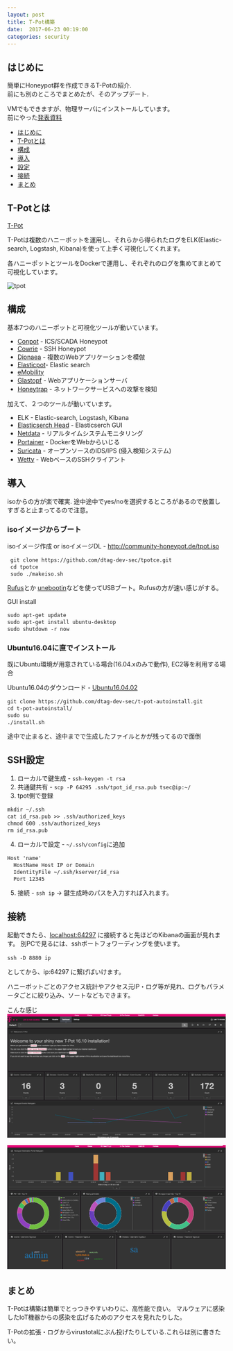 ```yaml
---
layout: post
title: T-Pot構築
date:  2017-06-23 00:19:00
categories: security
---
```


## はじめに
簡単にHoneypot群を作成できるT-Potの紹介.  
前にも別のところでまとめたが、そのアップデート.

VMでもできますが、物理サーバにインストールしています。  
前にやった[発表資料](https://speakerdeck.com/kobad/honey-pot-with-respberry-pi-and-t-pot)


* [はじめに](https://kobad.github.io/security/2017/06/23/t-pot.html#はじめに)
* [T-Potとは](https://kobad.github.io/security/2017/06/23/t-pot.html#T-Potとは)
* [構成](https://kobad.github.io/security/2017/06/23/t-pot.html#構成)
* [導入](https://kobad.github.io/security/2017/06/23/t-pot.html#導入)
* [設定](https://kobad.github.io/security/2017/06/23/t-pot.html#設定)
* [接続](https://kobad.github.io/security/2017/06/23/t-pot.html#接続)
* [まとめ](https://kobad.github.io/security/2017/06/23/t-pot.html#まとめ)

## T-Potとは
[T-Pot](http://dtag-dev-sec.github.io/)

T-Potは複数のハニーポットを運用し、それらから得られたログをELK(Elastic-search, Logstash, Kibana)を使って上手く可視化してくれます。

各ハニーポットとツールをDockerで運用し、それぞれのログを集めてまとめて可視化しています。

![tpot](http://dtag-dev-sec.github.io/assets/images/tpot.png)

## 構成
基本7つのハニーポットと可視化ツールが動いています。

* [Conpot](http://conpot.org) - ICS/SCADA Honeypot
*	[Cowrie](https://github.com/micheloosterhof/cowrie) - SSH Honeypot
* [Dionaea](https://github.com/gento/dionaea) - 複数のWebアプリケーションを模倣
* [Elasticpot](https://hub.docker.com/r/honeynet/elasticpot/)- Elastic search
* [eMobility](https://github.com/dtag-dev-sec/emobility)
* [Glastopf](http://mushmush.org) - Webアプリケーションサーバ</li>
* [Honeytrap](https://github.com/dtag-dev-sec/honeytrap) - ネットワークサービスへの攻撃を検知

加えて、２つのツールが動いています。
* ELK - Elastic-search, Logstash, Kibana
* [Elasticserch Head](https://mobz.github.io/elasticsearch-head/) - Elasticserch GUI
* [Netdata](http://my-netdata.io/) - リアルタイムシステムモニタリング
* [Portainer](http://portainer.io/) - DockerをWebからいじる
* [Suricata](http://suricata-ids.org/features/) - オープンソースのIDS/IPS (侵入検知システム)
* [Wetty](https://github.com/krishnasrinivas/wetty) - WebベースのSSHクライアント

## 導入
isoからの方が楽で確実. 途中途中でyes/noを選択するところがあるので放置しすぎると止まってるので注意。

### isoイメージからブート
isoイメージ作成 or isoイメージDL - http://community-honeypot.de/tpot.iso
```
 git clone https://github.com/dtag-dev-sec/tpotce.git
 cd tpotce
 sudo ./makeiso.sh
```

[Rufus](https://rufus.akeo.ie/?locale=ja_JP)とか [unebootin](https://unetbootin.github.io/)などを使ってUSBブート。Rufusの方が速い感じがする。

GUI install
```
sudo apt-get update
sudo apt-get install ubuntu-desktop
sudo shutdown -r now
```

### Ubuntu16.04に直でインストール
既にUbuntu環境が用意されている場合(16.04.xのみで動作), EC2等を利用する場合

Ubuntu16.04のダウンロード -  [Ubuntu16.04.02](https://www.ubuntu.com/download/desktop/contribute?version=16.04.2&architecture=amd64)

```
git clone https://github.com/dtag-dev-sec/t-pot-autoinstall.git
cd t-pot-autoinstall/
sudo su
./install.sh
```
途中で止まると、途中までで生成したファイルとかが残ってるので面倒

## SSH設定
1. ローカルで鍵生成 - `ssh-keygen -t rsa`
2. 共通鍵共有 - `scp -P 64295 .ssh/tpot_id_rsa.pub tsec@ip:~/`
3. tpot側で登録
```
mkdir ~/.ssh
cat id_rsa.pub >> .ssh/authorized_keys
chmod 600 .ssh/authorized_keys
rm id_rsa.pub
```
4. ローカルで設定 - `~/.ssh/config`に追加
```
Host 'name'
  HostName Host IP or Domain
  IdentityFile ~/.ssh/kserver/id_rsa
  Port 12345
```
5. 接続 - `ssh ip` -> 鍵生成時のパスを入力すれば入れます。

## 接続
起動できたら、[localhost:64297](http://localhost:64297) に接続すると先ほどのKibanaの画面が見れます。
別PCで見るには、sshポートフォワーディングを使います。

`ssh -D 8880 ip`

としてから、ip:64297 に繋げばいけます。

ハニーポットごとのアクセス統計やアクセス元IP・ログ等が見れ、ログもパラメータごとに絞り込み、ソートなどもできます。

こんな感じ
![tpot](/images/tpot2.png)

![tpot](/images/tpot1.png)

## まとめ
T-Potは構築は簡単でとっつきやすいわりに、高性能で良い。
マルウェアに感染したIoT機器からの感染を広げるためのアクセスを見れたりした。  

T-Potの拡張・ログからvirustotalにぶん投げたりしている.これらは別に書きたい。

